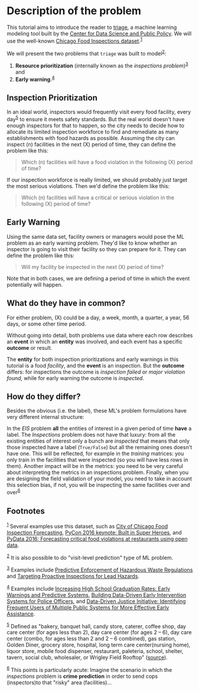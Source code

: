 # Description of the problem

This tutorial aims to introduce the reader to [triage](https://github.com/dssg/triage), a machine learning modeling tool built by the [Center for Data Science and Public Policy](https://dsapp.uchicago.edu). We will use the well-known [Chicago Food Inspections dataset](https://data.cityofchicago.org/Health-Human-Services/Food-Inspections/4ijn-s7e5).<sup><a id="fnr.1" class="footref" href="#fn.1">1</a></sup>

We will present the two problems that `triage` was built to model<sup><a id="fnr.2" class="footref" href="#fn.2">2</a></sup>:

1.  **Resource prioritization** (internally known as the *inspections problem*)<sup><a id="fnr.3" class="footref" href="#fn.3">3</a></sup> and
2.  **Early warning**.<sup><a id="fnr.4" class="footref" href="#fn.4">4</a></sup>


## Inspection Prioritization

In an ideal world, inspectors would frequently visit every food facility, every day<sup><a id="fnr.5" class="footref" href="#fn.5">5</a></sup> to ensure it meets safety standards. But the real world doesn't have enough inspectors for that to happen, so the city needs to decide how to allocate its limited inspection workforce to find and remediate as many establishments with food hazards as possible. Assuming the city can inspect \(n\) facilities in the next \(X\) period of time, they can define the problem like this:

> Which \(n\) facilities will have a food violation in the following \(X\) period of time?

If our inspection workforce is really limited, we should probably just target the most serious violations. Then we'd define the problem like this:

> Which \(n\) facilities will have a critical or serious violation in the following \(X\) period of time?


## Early Warning

Using the same data set, facility owners or managers would pose the ML problem as an early warning problem. They'd like to know whether an inspector is going to visit their facility so they can prepare for it. They can define the problem like this:

> Will my facility be inspected in the next \(X\) period of time?

Note that in both cases, we are defining a period of time in which the event potentially will happen.


## What do they have in common?

For either problem, \(X\) could be a day, a week, month, a quarter, a year, 56 days, or some other time period.

Without going into detail, both problems use data where each row describes an **event** in which an **entity** was involved, and each event has a specific **outcome** or result.

The **entity** for both inspection prioritizations and early warnings in this tutorial is a food *facility*, and the **event** is an inspection. But the **outcome** differs: for inspections the outcome is *inspection failed* or *major violation found*, while for early warning the outcome is *inspected*.


## How do they differ?

Besides the obvious (i.e. the label), these ML's problem formulations have very different internal structure:

In the *EIS* problem **all** the entities of interest in a given period of time **have** a label. The *Inspections* problem does not have that luxury: from all the existing entities of interest only a bunch are *inspected* that means that only those inspected have a label (`True/False`) but all the remaining ones doesn't have one. This will be reflected, for example in the *training* matrices: you only train in the facilities that were inspected (so you will have less rows in them). Another impact will be in the metrics: you need to be very careful about interpreting the metrics in an inspections problem. Finally, when you are designing the field validation of your model, you need to take in account this selection bias, if not, you will be inspecting the same facilities over and over<sup><a id="fnr.6" class="footref" href="#fn.6">6</a></sup>

## Footnotes

<sup><a id="fn.1" class="footnum" href="#fnr.1">1</a></sup> Several examples use this dataset, such as [City of Chicago Food Inspection Forecasting](https://chicago.github.io/food-inspections-evaluation/), [PyCon 2016 keynote: Built in Super Heroes](https://youtu.be/lyDLAutA88s), and [PyData 2016: Forecasting critical food violations at restaurants using open data](https://youtu.be/1dKonIT-Yak).

<sup><a id="fn.2" class="footnum" href="#fnr.2">2</a></sup> It is also possible to do "visit-level prediction" type of ML problem.

<sup><a id="fn.3" class="footnum" href="#fnr.3">3</a></sup> Examples include [Predictive Enforcement of Hazardous Waste Regulations](http://dsapp.uchicago.edu/projects/environment/) and [Targeting Proactive Inspections for Lead Hazards](http://dsapp.uchicago.edu/projects/health/lead-prevention/).

<sup><a id="fn.4" class="footnum" href="#fnr.4">4</a></sup> Examples include [Increasing High School Graduation Rates: Early Warnings and Predictive Systems](http://dsapp.uchicago.edu/projects/education/), [Building Data-Driven Early Intervention Systems for Police Officers](http://dsapp.uchicago.edu/projects/public-safety/police-eis/), and [Data-Driven Justice Initiative: Identifying Frequent Users of Multiple Public Systems for More Effective Early Assistance](http://dsapp.uchicago.edu/projects/criminal-justice/data-driven-justice-initiative/).

<sup><a id="fn.5" class="footnum" href="#fnr.5">5</a></sup> Defined as "bakery, banquet hall, candy store, caterer, coffee shop, day care center (for ages less than 2), day care center (for ages 2 – 6), day care center (combo, for ages less than 2 and 2 – 6 combined), gas station, Golden Diner, grocery store, hospital, long term care center(nursing home), liquor store, mobile food dispenser, restaurant, paleteria, school, shelter, tavern, social club, wholesaler, or Wrigley Field Rooftop" ([source](https://data.cityofchicago.org/api/views/4ijn-s7e5/files/O9cwLJ4wvxQJ2MirxkNzAUCCMQiM31DMzRkckMsKlxc?download=true&filename=foodinspections_description.pdf)).

<sup><a id="fn.6" class="footnum" href="#fnr.6">6</a></sup> This points is particularly acute: Imagine the scenario in which the *inspections* problem is **crime prediction** in order to send cops (inspectors)to that "risky" area (facilities)&#x2026;
